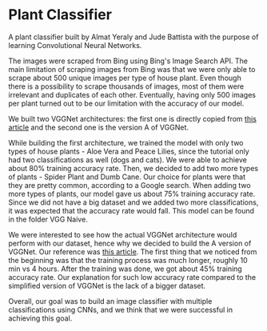 # Plant Classifier
A plant classifier built by Almat Yeraly and Jude Battista with the purpose of learning Convolutional Neural Networks.

The images were scraped from Bing using Bing's Image Search API. The main limitation of scraping images from Bing was that we were only able to scrape about 500 unique images per type of house plant. Even though there is a possibility to scrape thousands of images, most of them were irrelevant and duplicates of each other. Eventually, having only 500 images per plant turned out to be our limitation with the accuracy of our model.

We built two VGGNet architectures: the first one is directly copied from [this article](https://towardsdatascience.com/image-detection-from-scratch-in-keras-f314872006c9) and the second one is the version A of VGGNet. 

While building the first architecture, we trained the model with only two types of house plants - Aloe Vera and Peace Lilies, since the tutorial only had two classifications as well (dogs and cats). We were able to achieve about 80% training accuracy rate. Then, we decided to add two more types of plants - Spider Plant and Dumb Cane. Our choice for plants were that they are pretty common, according to a Google search. When adding two more types of plants, our model gave us about 75% training accuracy rate. Since we did not have a big dataset and we added two more classifications, it was expected that the accuracy rate would fall. This model can be found in the folder VGG Naive.

We were interested to see how the actual VGGNet architecture would perform with our dataset, hence why we decided to build the A version of VGGNet. Our reference was [this article](https://www.pyimagesearch.com/2017/03/20/imagenet-vggnet-resnet-inception-xception-keras/). The first thing that we noticed from the beginning was that the training process was much longer, roughly 10 min vs 4 hours. After the training was done, we got about 45% training accuracy rate. Our explanation for such low accuracy rate compared to the simplified version of VGGNet is the lack of a bigger dataset.

Overall, our goal was to build an image classifier with multiple classifications using CNNs, and we think that we were successful in achieving this goal. 
